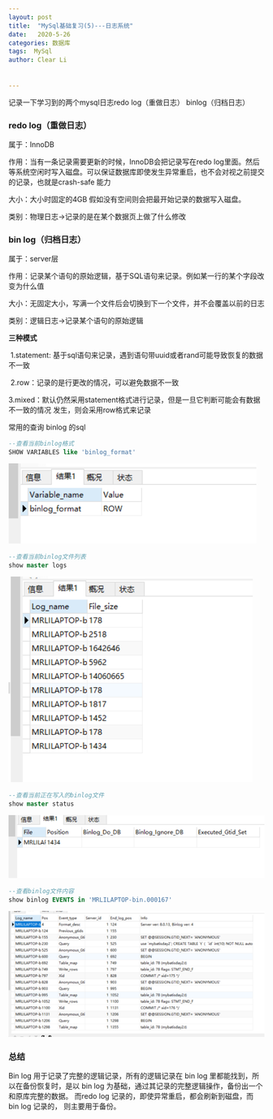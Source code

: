 ```yaml
---
layout: post
title:  "MySql基础复习(5)---日志系统"
date:   2020-5-26
categories: 数据库
tags:  MySql
author: Clear Li


---
```
















记录一下学习到的两个mysql日志redo log（重做日志） binlog（归档日志）











### redo log（重做日志）

属于：InnoDB

作用：当有一条记录需要更新的时候，InnoDB会把记录写在redo log里面。然后等系统空闲时写入磁盘。可以保证数据库即使发生异常重启，也不会对视之前提交的记录，也就是crash-safe			能力

大小：大小时固定的4GB 假如没有空间则会把最开始记录的数据写入磁盘。

类别：物理日志->记录的是在某个数据页上做了什么修改



### bin log（归档日志）

属于：server层

作用：记录某个语句的原始逻辑，基于SQL语句来记录。例如某一行的某个字段改变为什么值

大小：无固定大小，写满一个文件后会切换到下一个文件，并不会覆盖以前的日志

类别：逻辑日志->记录某个语句的原始逻辑

**三种模式**

​		1.statement: 基于sql语句来记录，遇到语句带uuid或者rand可能导致恢复的数据不一致

​		2.row：记录的是行更改的情况，可以避免数据不一致

​		3.mixed：默认仍然采用statement格式进行记录，但是一旦它判断可能会有数据不一致的情况		发生，则会采用row格式来记录

常用的查询 binlog 的sql

```sql
--查看当前binlog格式
SHOW VARIABLES like 'binlog_format'

```



![image-20200526211012278](/img/image-20200526211012278.png)

```sql
--查看当前binlog文件列表
show master logs
```

![image-20200526211114299](/img/image-20200526211114299.png)

```sql
--查看当前正在写入的binlog文件
show master status
```

![image-20200526211151863](/img/image-20200526211151863.png)

```sql
--查看binlog文件内容
show binlog EVENTS in 'MRLILAPTOP-bin.000167'
```

![image-20200526211305102](/img/image-20200526211305102.png)



### 总结

Bin log 用于记录了完整的逻辑记录，所有的逻辑记录在 bin log 里都能找到，所以在备份恢复时，是以 bin log 为基础，通过其记录的完整逻辑操作，备份出一个和原库完整的数据。 而redo log 记录的，即使异常重启，都会刷新到磁盘，而 bin log 记录的， 则主要用于备份。